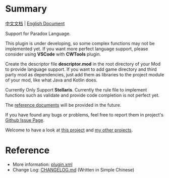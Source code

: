 # Summary

[中文文档](README.md) | [English Document](README_en.md)

Support for Paradox Language.

This plugin is under developing, so some complex functions may not be implemented yet.
If you want more perfect language support, please consider using **VSCode** with **CWTools** plugin.

Create the descriptor file **descriptor.mod** in the root directory of your Mod to provide language support.
If you want to add game directory and third party mod as dependencies, just add them as libraries to the project module of your mod, like what Java and Kotlin does.

Currently Only Support **Stellaris**.
Currently the rule file to implement functions such as validate and provide code completion is not perfect yet.

The [reference documents](https://dragonknightofbreeze.github.io/paradox-language-support) will be provided in the future.

If you have found any bugs or problems, feel free to report them in project's [Github Issue Page](https://github.com/DragonKnightOfBreeze/Paradox-Language-Support/issues).

Welcome to have a look at [this project](https://github.com/DragonKnightOfBreeze/Paradox-Language-Support) and [my other projects](https://github.com/DragonKnightOfBreeze?tab=repositories).

# Reference

* More information: [plugin.xml](src/main/resources/META-INF/plugin.xml)
* Change Log: [CHANGELOG.md](CHANGELOG.md) (Written in Simple Chinese)